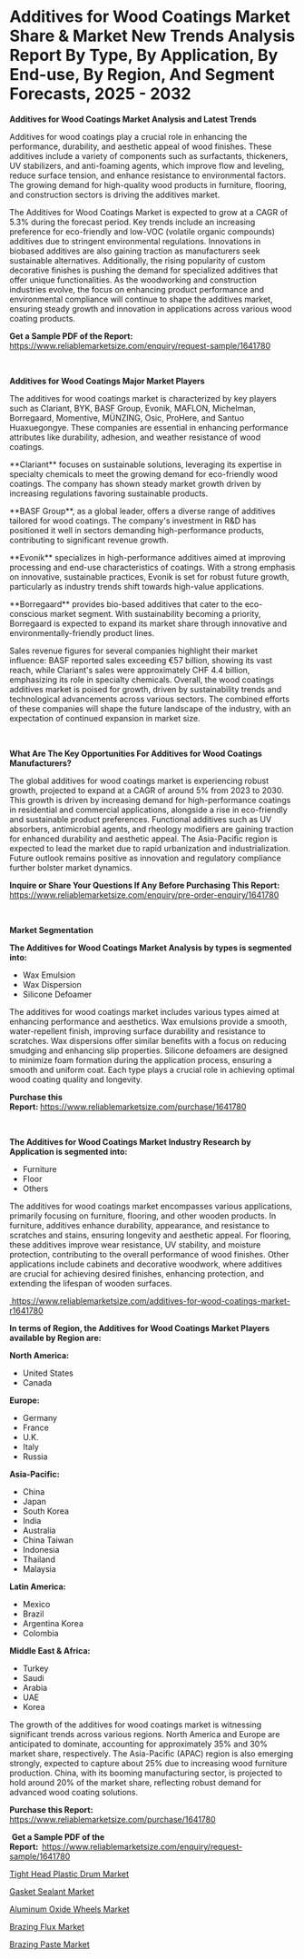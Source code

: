 <p><h1>Additives for Wood Coatings Market Share & Market New Trends Analysis Report By Type, By Application, By End-use, By Region, And Segment Forecasts, 2025 - 2032</h1></p><p><strong>Additives for Wood Coatings Market Analysis and Latest Trends</strong></p>
<p><p>Additives for wood coatings play a crucial role in enhancing the performance, durability, and aesthetic appeal of wood finishes. These additives include a variety of components such as surfactants, thickeners, UV stabilizers, and anti-foaming agents, which improve flow and leveling, reduce surface tension, and enhance resistance to environmental factors. The growing demand for high-quality wood products in furniture, flooring, and construction sectors is driving the additives market.</p><p>The Additives for Wood Coatings Market is expected to grow at a CAGR of 5.3% during the forecast period. Key trends include an increasing preference for eco-friendly and low-VOC (volatile organic compounds) additives due to stringent environmental regulations. Innovations in biobased additives are also gaining traction as manufacturers seek sustainable alternatives. Additionally, the rising popularity of custom decorative finishes is pushing the demand for specialized additives that offer unique functionalities. As the woodworking and construction industries evolve, the focus on enhancing product performance and environmental compliance will continue to shape the additives market, ensuring steady growth and innovation in applications across various wood coating products.</p></p>
<p><strong>Get a Sample PDF of the Report:&nbsp;</strong> <a href="https://www.reliablemarketsize.com/enquiry/request-sample/1641780?utm_campaign=1998&utm_medium=2&utm_source=Github&utm_content=ia&utm_term=30012025&utm_id=additives-for-wood-coatings">https://www.reliablemarketsize.com/enquiry/request-sample/1641780</a></p>
<p>&nbsp;</p>
<p><strong>Additives for Wood Coatings Major Market Players</strong></p>
<p><p>The additives for wood coatings market is characterized by key players such as Clariant, BYK, BASF Group, Evonik, MAFLON, Michelman, Borregaard, Momentive, MÜNZING, Osic, ProHere, and Santuo Huaxuegongye. These companies are essential in enhancing performance attributes like durability, adhesion, and weather resistance of wood coatings.</p><p>**Clariant** focuses on sustainable solutions, leveraging its expertise in specialty chemicals to meet the growing demand for eco-friendly wood coatings. The company has shown steady market growth driven by increasing regulations favoring sustainable products.</p><p>**BASF Group**, as a global leader, offers a diverse range of additives tailored for wood coatings. The company's investment in R&D has positioned it well in sectors demanding high-performance products, contributing to significant revenue growth.</p><p>**Evonik** specializes in high-performance additives aimed at improving processing and end-use characteristics of coatings. With a strong emphasis on innovative, sustainable practices, Evonik is set for robust future growth, particularly as industry trends shift towards high-value applications.</p><p>**Borregaard** provides bio-based additives that cater to the eco-conscious market segment. With sustainability becoming a priority, Borregaard is expected to expand its market share through innovative and environmentally-friendly product lines.</p><p>Sales revenue figures for several companies highlight their market influence: BASF reported sales exceeding €57 billion, showing its vast reach, while Clariant's sales were approximately CHF 4.4 billion, emphasizing its role in specialty chemicals. Overall, the wood coatings additives market is poised for growth, driven by sustainability trends and technological advancements across various sectors. The combined efforts of these companies will shape the future landscape of the industry, with an expectation of continued expansion in market size.</p></p>
<p>&nbsp;</p>
<p><strong>What Are The Key Opportunities For Additives for Wood Coatings Manufacturers?</strong></p>
<p><p>The global additives for wood coatings market is experiencing robust growth, projected to expand at a CAGR of around 5% from 2023 to 2030. This growth is driven by increasing demand for high-performance coatings in residential and commercial applications, alongside a rise in eco-friendly and sustainable product preferences. Functional additives such as UV absorbers, antimicrobial agents, and rheology modifiers are gaining traction for enhanced durability and aesthetic appeal. The Asia-Pacific region is expected to lead the market due to rapid urbanization and industrialization. Future outlook remains positive as innovation and regulatory compliance further bolster market dynamics.</p></p>
<p><strong>Inquire or Share Your Questions If Any Before Purchasing This Report:</strong> <a href="https://www.reliablemarketsize.com/enquiry/pre-order-enquiry/1641780?utm_campaign=1998&utm_medium=2&utm_source=Github&utm_content=ia&utm_term=30012025&utm_id=additives-for-wood-coatings">https://www.reliablemarketsize.com/enquiry/pre-order-enquiry/1641780</a></p>
<p>&nbsp;</p>
<p><strong>Market Segmentation</strong></p>
<p><strong>The Additives for Wood Coatings Market Analysis by types is segmented into:</strong></p>
<p><ul><li>Wax Emulsion</li><li>Wax Dispersion</li><li>Silicone Defoamer</li></ul></p>
<p><p>The additives for wood coatings market includes various types aimed at enhancing performance and aesthetics. Wax emulsions provide a smooth, water-repellent finish, improving surface durability and resistance to scratches. Wax dispersions offer similar benefits with a focus on reducing smudging and enhancing slip properties. Silicone defoamers are designed to minimize foam formation during the application process, ensuring a smooth and uniform coat. Each type plays a crucial role in achieving optimal wood coating quality and longevity.</p></p>
<p><strong>Purchase this Report:&nbsp;</strong><a href="https://www.reliablemarketsize.com/purchase/1641780?utm_campaign=1998&utm_medium=2&utm_source=Github&utm_content=ia&utm_term=30012025&utm_id=additives-for-wood-coatings">https://www.reliablemarketsize.com/purchase/1641780</a></p>
<p>&nbsp;</p>
<p><strong>The Additives for Wood Coatings Market Industry Research by Application is segmented into:</strong></p>
<p><ul><li>Furniture</li><li>Floor</li><li>Others</li></ul></p>
<p><p>The additives for wood coatings market encompasses various applications, primarily focusing on furniture, flooring, and other wooden products. In furniture, additives enhance durability, appearance, and resistance to scratches and stains, ensuring longevity and aesthetic appeal. For flooring, these additives improve wear resistance, UV stability, and moisture protection, contributing to the overall performance of wood finishes. Other applications include cabinets and decorative woodwork, where additives are crucial for achieving desired finishes, enhancing protection, and extending the lifespan of wooden surfaces.</p></p>
<p><a href="https://www.reliablemarketsize.com/additives-for-wood-coatings-market-r1641780?utm_campaign=1998&utm_medium=2&utm_source=Github&utm_content=ia&utm_term=30012025&utm_id=additives-for-wood-coatings">&nbsp;https://www.reliablemarketsize.com/additives-for-wood-coatings-market-r1641780</a></p>
<p><strong>In terms of Region, the Additives for Wood Coatings Market Players available by Region are:</strong></p>
<p>
    <p> <strong> North America: </strong>
        <ul>
            <li>United States</li>
            <li>Canada</li>
        </ul>
        </p> 
    <p> <strong> Europe: </strong>
        <ul>
            <li>Germany</li>
            <li>France</li>
            <li>U.K.</li>
            <li>Italy</li>
            <li>Russia</li>
        </ul>
        </p> 
    <p> <strong> Asia-Pacific: </strong>
        <ul>
            <li>China</li>
            <li>Japan</li>
            <li>South Korea</li>
            <li>India</li>
            <li>Australia</li>
            <li>China Taiwan</li>
            <li>Indonesia</li>
            <li>Thailand</li>
            <li>Malaysia</li>
        </ul>
        </p> 
    <p> <strong> Latin America: </strong>
        <ul>
            <li>Mexico</li>
            <li>Brazil</li>
            <li>Argentina Korea</li>
            <li>Colombia</li>
        </ul>
        </p> 
    <p> <strong> Middle East & Africa: </strong>
        <ul>
            <li>Turkey</li>
            <li>Saudi</li>
            <li>Arabia</li>
            <li>UAE</li>
            <li>Korea</li>
        </ul>
    </p>
    </p>
<p><p>The growth of the additives for wood coatings market is witnessing significant trends across various regions. North America and Europe are anticipated to dominate, accounting for approximately 35% and 30% market share, respectively. The Asia-Pacific (APAC) region is also emerging strongly, expected to capture about 25% due to increasing wood furniture production. China, with its booming manufacturing sector, is projected to hold around 20% of the market share, reflecting robust demand for advanced wood coating solutions.</p></p>
<p><strong>Purchase this Report: </strong><a href="https://www.reliablemarketsize.com/purchase/1641780?utm_campaign=1998&utm_medium=2&utm_source=Github&utm_content=ia&utm_term=30012025&utm_id=additives-for-wood-coatings">https://www.reliablemarketsize.com/purchase/1641780</a></p>
<p>&nbsp;<strong>Get a Sample PDF of the Report:&nbsp;&nbsp;</strong><a href="https://www.reliablemarketsize.com/enquiry/request-sample/1641780?utm_campaign=1998&utm_medium=2&utm_source=Github&utm_content=ia&utm_term=30012025&utm_id=additives-for-wood-coatings">https://www.reliablemarketsize.com/enquiry/request-sample/1641780</a></p>
<p><strong></strong></p>
<p><p><a href="https://github.com/benhaeneye/Market-Research-Report-List-1/blob/main/tight-head-plastic-drum-market.md?utm_campaign=1998&utm_medium=2&utm_source=Github&utm_content=ia&utm_term=30012025&utm_id=additives-for-wood-coatings">Tight Head Plastic Drum Market</a></p><p><a href="https://github.com/mriwacraane/Market-Research-Report-List-1/blob/main/gasket-sealant-market.md?utm_campaign=1998&utm_medium=2&utm_source=Github&utm_content=ia&utm_term=30012025&utm_id=additives-for-wood-coatings">Gasket Sealant Market</a></p><p><a href="https://github.com/ajatawlasta/Market-Research-Report-List-1/blob/main/aluminum-oxide-wheels-market.md?utm_campaign=1998&utm_medium=2&utm_source=Github&utm_content=ia&utm_term=30012025&utm_id=additives-for-wood-coatings">Aluminum Oxide Wheels Market</a></p><p><a href="https://github.com/hunanuzmez/Market-Research-Report-List-1/blob/main/brazing-flux-market.md?utm_campaign=1998&utm_medium=2&utm_source=Github&utm_content=ia&utm_term=30012025&utm_id=additives-for-wood-coatings">Brazing Flux Market</a></p><p><a href="https://github.com/chikenmhamdi/Market-Research-Report-List-1/blob/main/brazing-paste-market.md?utm_campaign=1998&utm_medium=2&utm_source=Github&utm_content=ia&utm_term=30012025&utm_id=additives-for-wood-coatings">Brazing Paste Market</a></p></p>